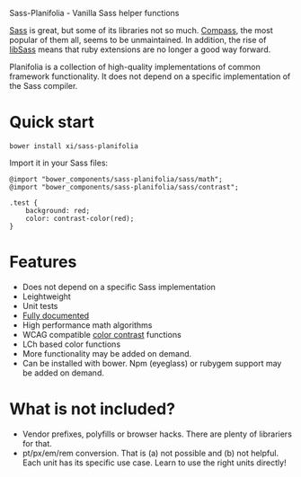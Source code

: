 Sass-Planifolia - Vanilla Sass helper functions

[Sass](http://sass-lang.com/) is great, but some of its libraries not so much.
[Compass](http://compass-style.org/), the most popular of them all, seems to be
unmaintained. In addition, the rise of [libSass](http://sass-lang.com/libsass)
means that ruby extensions are no longer a good way forward.

Planifolia is a collection of high-quality implementations of common framework
functionality. It does not depend on a specific implementation of the Sass
compiler.

# Quick start

    bower install xi/sass-planifolia

Import it in your Sass files:

    @import "bower_components/sass-planifolia/sass/math";
    @import "bower_components/sass-planifolia/sass/contrast";

    .test {
        background: red;
        color: contrast-color(red);
    }

# Features

-   Does not depend on a specific Sass implementation
-   Leightweight
-   Unit tests
-   [Fully documented](https://xi.github.io/sass-planifolia/)
-   High performance math algorithms
-   WCAG compatible [color
    contrast](https://www.w3.org/TR/WCAG20/#contrast-ratiodef) functions
-   LCh based color functions
-   More functionality may be added on demand.
-   Can be installed with bower. Npm (eyeglass) or rubygem support may be added
    on demand.

# What is not included?

-   Vendor prefixes, polyfills or browser hacks. There are plenty of librariers
    for that.
-   pt/px/em/rem conversion. That is (a) not possible and (b) not helpful. Each
    unit has its specific use case. Learn to use the right units directly!
